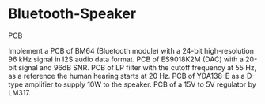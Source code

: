# Bluetooth-Speaker
PCB

Implement a PCB of BM64 (Bluetooth module) with a 24-bit high-resolution 96 kHz signal in I2S audio data format. 
PCB of ES9018K2M (DAC) with a 20-bit signal and 96dB SNR. 
PCB of LP filter with the cutoff frequency at 55 Hz, as a reference the human hearing starts at 20 Hz.
PCB of YDA138-E as a D-type amplifier to supply 10W to the speaker. 
PCB of a 15V to 5V regulator by LM317.
